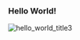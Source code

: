 ### Hello World!
![hello_world_title3](https://user-images.githubusercontent.com/104429905/165291569-b7783e68-b407-4984-a5a5-d4e5c4da9611.gif)
